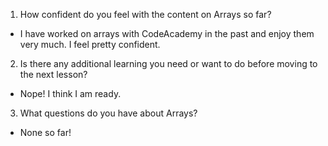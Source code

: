 1. How confident do you feel with the content on Arrays so far?
- I have worked on arrays with CodeAcademy in the past and enjoy them very much. I feel pretty confident.
2. Is there any additional learning you need or want to do before moving to the next lesson?
- Nope! I think I am ready. 
3. What questions do you have about Arrays?
- None so far!